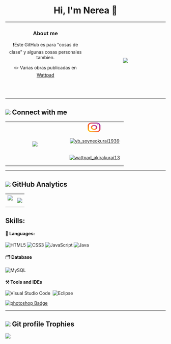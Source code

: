 <div align="center">
  <h1 align="center">Hi, I'm Nerea 🐲</h1>
  <table align="center">
  <tr border="none">
  <td width="50%" align="center">
  <h3><img scr="">About me</h3>
  <p>❗Este GitHub es para "cosas de clase" y algunas cosas personales tambien.</p>

  <p>✏️ Varias obras publicadas en <a href="https://www.wattpad.com/user/akirakurai13">Wattpad</a></p> 
  
  <br></br>
  <!-- Imagen Natsu -->
  <td width="50%" align="center">
  <img  align="center"  src="https://i.giphy.com/media/v1.Y2lkPTc5MGI3NjExdHhwb2d1Y3h5ZnppMjZxOTZqeDhzMDVrbjhwbmh4aW5nZ3R3Zjc4MyZlcD12MV9pbnRlcm5hbF9naWZfYnlfaWQmY3Q9Zw/hX3S2CkN91VIc/giphy.gif"/>
  </td>
  </tr>

  </table>


</div>

<!-- Contacta -->
<div>
  
## <img src="https://i.giphy.com/media/v1.Y2lkPTc5MGI3NjExYWVlNTE2MzY5MjMyeHF4bDcxa3Z6dHhranZnZzhmb3NqeWs4d2NzaCZlcD12MV9pbnRlcm5hbF9naWZfYnlfaWQmY3Q9cw/Bnj5T26Chn849WVtBa/giphy.gif" width="50px"> Connect with me
<table align="center">
  <tr border="none">
  <!-- gif batman -->
  <td width="50%" align="center">
  <img  align="center"  src="https://i.giphy.com/media/v1.Y2lkPTc5MGI3NjExZ3lvYmZrZHY2ZXptbWZvOTQ5cnI5MmFpZGR1ajU0bzR6bTFubGh2NCZlcD12MV9pbnRlcm5hbF9naWZfYnlfaWQmY3Q9cw/mtAU9hD8qdrBC/giphy.gif"/>
  </td>
  
  <td align="center">
  <a href="https://www.instagram.com/_soyneokurai_13/" target="blank"><img align="center" src="https://raw.githubusercontent.com/SubhadeepZilong/SubhadeepZilong/main/icons/Social/instagram.svg" alt="instagram|_soyneokurai_13" height="30" width="40" /></a>
  <br></br>
<a href="https://www.youtube.com/@soyneokurai1939" target="blank"> <img align = "center" src = "https://static-00.iconduck.com/assets.00/youtube-icon-2048x2048-gedp2icy.png" alt= "yb_soyneokurai1939" height="30"  width="30" style="padding: 2px 6px; margin-left: 4px">
  <br></br>

<a href="https://www.wattpad.com/user/akirakurai13" target="blank"> <img align = "center" src = "https://i.giphy.com/media/v1.Y2lkPTc5MGI3NjExMmQ2ajUwMWgxeXc0Z2Y0enFiaHJ2enVyNHhnYzNzMDl1NXEzcDdybiZlcD12MV9pbnRlcm5hbF9naWZfYnlfaWQmY3Q9cw/f6PDGsxOJttq64ov6z/giphy.gif" alt= "wattpad_akirakurai13" height="30" width="40" style=" margin-left: 4px">
</td>
  
  
  </tr>
  </table>

</div>

---

<!-- Analisis de GitHub -->
## <img src="https://media.giphy.com/media/iY8CRBdQXODJSCERIr/giphy.gif" width="30px"> GitHub Analytics
<p align="center">
<table align="center">
<tr border="none">
<td width="50%" align="center">
  <img  align="center"  src="https://github-readme-stats.vercel.app/api?username=nereazj544&theme=dark&show_icons=true&count_private=true" />
  <br></br>
</td>
<td width="50%" align="center">
  <img  align="center"  src="https://github-readme-stats.anuraghazra1.vercel.app/api/top-langs/?username=nereazj544&theme=dark&hide_border=false&no-bg=true&no-frame=true&langs_count=10"/>
  </td>
</tr>
</table>


<!-- Habilidades -->
## Skills:

#### 💬 Languages:

![HTML5](https://img.shields.io/badge/HTML5%20-%23E34F26.svg?style=for-the-badge&logo=html5&logoColor=white)
![CSS3](https://img.shields.io/badge/CSS%20-%231572B6.svg?style=for-the-badge&logo=css3&logoColor=white)
![JavaScript](https://img.shields.io/badge/JavaScript%20-%23F7DF1E.svg?style=for-the-badge&logo=javascript&logoColor=black)
![Java](https://img.shields.io/badge/Java-ED8B00?style=for-the-badge&logo=java&logoColor=white)&nbsp;

#### 🗂️ Database
![MySQL](https://img.shields.io/badge/MySQL-00000F?style=for-the-badge&logo=mysql&logoColor=white)&nbsp;

#### ⚒️ Tools and IDEs

![Visual Studio Code](https://img.shields.io/badge/Visual%20Studio%20Code-0078d7.svg?style=for-the-badge&logo=visual-studio-code&logoColor=white)&nbsp;
![Eclipse](https://img.shields.io/badge/Eclipse-FE7A16.svg?style=for-the-badge&logo=Eclipse&logoColor=white)&nbsp;

[![photoshop Badge](https://img.shields.io/badge/-Photoshop-26C9FF?style=flat&logo=Adobe-Photoshop&logoColor=white)](https://github.com/search?q=user%3Azmcx16&type=Repositories)

---
## <img src="https://media.giphy.com/media/QaMcXSekUWx7aogAUr/giphy.gif" width="30" />&nbsp;Git profile Trophies
<img src="https://github-profile-trophy.vercel.app/?username=nereazj544&theme=juicyfresh&no-bg=true" />
